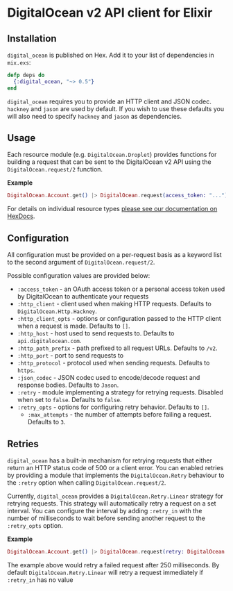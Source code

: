 # DigitalOcean v2 API client for Elixir

## Installation

`digital_ocean` is published on Hex. Add it to your list of dependencies in
`mix.exs`:

```elixir
defp deps do
  {:digital_ocean, "~> 0.5"}
end
```

`digital_ocean` requires you to provide an HTTP client and JSON codec. `hackney`
and `jason` are used by default. If you wish to use these defaults you will
also need to specify `hackney` and `jason` as dependencies.

## Usage

Each resource module (e.g. `DigitalOcean.Droplet`) provides functions for
building a request that can be sent to the DigitalOcean v2 API using the
`DigitalOcean.request/2` function.

**Example**

```elixir
DigitalOcean.Account.get() |> DigitalOcean.request(access_token: "...")
```

For details on individual resource types [please see our documentation on
HexDocs](https://hexdocs.pm/digital_ocean).

## Configuration

All configuration must be provided on a per-request basis as a keyword list to
the second argument of `DigitalOcean.request/2`.

Possible configuration values are provided below:

* `:access_token` - an OAuth access token or a personal access token used by
  DigitalOcean to authenticate your requests
* `:http_client` - client used when making HTTP requests. Defaults to
  `DigitalOcean.Http.Hackney`.
* `:http_client_opts` - options or configuration passed to the HTTP client when
  a request is made. Defaults to `[]`.
* `:http_host` - host used to send requests to. Defaults to
  `api.digitalocean.com`.
* `:http_path_prefix` - path prefixed to all request URLs. Defaults to `/v2`.
* `:http_port` - port to send requests to
* `:http_protocol` - protocol used when sending requests. Defaults to `https`.
* `:json_codec` - JSON codec used to encode/decode request and response bodies.
  Defaults to `Jason`.
* `:retry` - module implementing a strategy for retrying requests. Disabled when
  set to `false`. Defaults to `false`.
* `:retry_opts` - options for configuring retry behavior. Defaults to `[]`.
  * `:max_attempts` - the number of attempts before failing a request. Defaults
    to `3`.

## Retries

`digital_ocean` has a built-in mechanism for retrying requests that either
return an HTTP status code of 500 or a client error. You can enabled retries
by providing a module that implements the `DigitalOcean.Retry` behaviour to the
`:retry` option when calling `DigitalOcean.request/2`.

Currently, `digital_ocean` provides a `DigitalOcean.Retry.Linear` strategy for
retrying requests. This strategy will automatically retry a request on a set
interval. You can configure the interval by adding `:retry_in` with the number
of milliseconds to wait before sending another request to the `:retry_opts`
option.

**Example**

```elixir
DigitalOcean.Account.get() |> DigitalOcean.request(retry: DigitalOcean.Retry.Linear, retry_opts: [retry_in: 250])
```

The example above would retry a failed request after 250 milliseconds. By
default `DigitalOcean.Retry.Linear` will retry a request immediately if
`:retry_in` has no value
